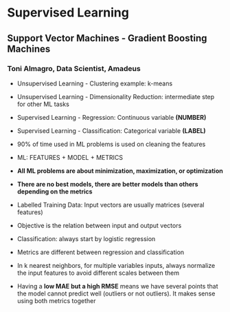 # Supervised Learning
## Support Vector Machines - Gradient Boosting Machines
### Toni Almagro, Data Scientist, Amadeus

* Unsupervised Learning - Clustering example: k-means

* Unsupervised Learning - Dimensionality Reduction: intermediate step for other ML tasks

* Supervised Learning - Regression: Continuous variable **(NUMBER)**

* Supervised Learning - Classification: Categorical variable **(LABEL)**

* 90% of time used in ML problems is used on cleaning the features

* ML: FEATURES + MODEL + METRICS

* **All ML problems are about minimization, maximization, or optimization**

* **There are no best models, there are better models than others depending on the metrics**

* Labelled Training Data: Input vectors are usually matrices (several features)

* Objective is the relation between input and output vectors

* Classification: always start by logistic regression

* Metrics are different between regression and classification

* In k nearest neighbors, for multiple variables inputs, always normalize the input features to avoid different scales between them

* Having a **low MAE but a high RMSE** means we have several points that the model cannot predict well (outliers or not outliers). It makes sense using both metrics together










